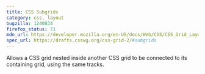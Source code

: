 ```yaml
---
title: CSS Subgrids
category: css, layout
bugzilla: 1240834
firefox_status: 71
mdn_url: https://developer.mozilla.org/en-US/docs/Web/CSS/CSS_Grid_Layout/Subgrid
spec_url: https://drafts.csswg.org/css-grid-2/#subgrids
---
```


Allows a CSS grid nested inside another CSS grid to be connected to its containing grid, using the same tracks.
